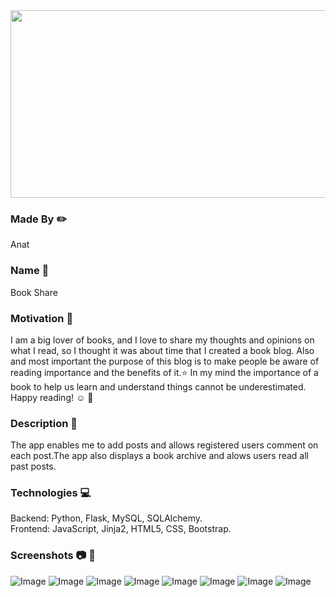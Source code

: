 
<img src="Presentation1.jpg" width="1000" height="300">
 
### Made By :pencil2:
<div>
 Anat
</div>


### Name :mag_right:
<div>
Book Share
<div>
  
### Motivation :muscle:
  
I am a big lover of books, and I love to share my thoughts and opinions on what I read, so I thought it was about time that I created a book blog.
Also and most important the purpose of this blog is to make people be aware of reading importance and the benefits of it.:star:
In my mind the importance of a book to help us learn and understand things cannot be underestimated.
Happy reading! :relaxed: :orange_book:
  
### Description :pencil:

The app enables me to add posts and allows registered users comment on each post.The app also displays a book archive and alows users read all past posts.

### Technologies  :computer:
Backend: Python, Flask, MySQL, SQLAlchemy.
<br>
Frontend: JavaScript,  Jinja2, HTML5, CSS, Bootstrap.

### Screenshots :camera: :gift:
  
![Image](mainb.png)
![Image](commentb.png)
![Image](about.jpg)
![Image](adminb.png)
![Image](listpostsb.png)
![Image](blogbarch.png)
![Image](favorites.jpg)
![Image](reading.jpg)


